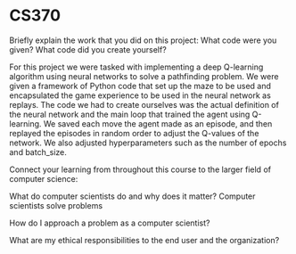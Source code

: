# CS370

Briefly explain the work that you did on this project: What code were you given? What code did you create yourself?
  
  For this project we were tasked with implementing a deep Q-learning algorithm using neural networks to solve a pathfinding problem. We were given a framework of Python code that set up the maze to be used and encapsulated the game experience to be used in the neural network as replays. The code we had to create ourselves was the actual definition of the neural network and the main loop that trained the agent using Q-learning. We saved each move the agent made as an episode, and then replayed the episodes in random order to adjust the Q-values of the network. We also adjusted hyperparameters such as the number of epochs and batch_size.

Connect your learning from throughout this course to the larger field of computer science:

  What do computer scientists do and why does it matter?
    Computer scientists solve problems

  How do I approach a problem as a computer scientist?

  What are my ethical responsibilities to the end user and the organization?
